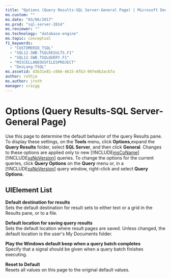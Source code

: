 ```yaml
---
title: "Options (Query Results-SQL Server-General Page) | Microsoft Docs"
ms.custom: ""
ms.date: "03/06/2017"
ms.prod: "sql-server-2014"
ms.reviewer: ""
ms.technology: "database-engine"
ms.topic: conceptual
f1_keywords: 
  - "CUSTOMERID_TSQL"
  - "SQL12.SWB.TSQLRESULTS.F1"
  - "SQL12.SWB.TSQLQUERY.F1"
  - "MISCELLANEOUSFILESPROJECT"
  - "DevLang-TSQL"
ms.assetid: d3b31e81-c0b6-4615-8fb3-997edb2acb7a
author: rothja
ms.author: jroth
manager: craigg
---
```

# Options (Query Results-SQL Server-General Page)
  Use this page to determine the default behavior of the query Results pane. To display these settings, on the **Tools** menu, click **Options**,expand the **Query Results** folder, select **SQL Server**, and then click **General**. Changes to these options are applied only to new [!INCLUDE[msCoName](../includes/msconame-md.md)] [!INCLUDE[ssNoVersion](../includes/ssnoversion-md.md)] queries. To change the options for the current queries, click **Query Options** on the **Query** menu or, in a [!INCLUDE[ssNoVersion](../includes/ssnoversion-md.md)] query window, right-click and select **Query Options**.  
  
## UIElement List  
 **Default destination for results**  
 Sets the default destination for result sets to either text or a grid in the Results pane, or to a file.  
  
 **Default location for saving query results**  
 Sets the default location where result pages are saved. Unless changed, the default location is the user's My Documents folder.  
  
 **Play the Windows default beep when a query batch completes**  
 Specify that a signal should be given when a query batch finishes executing.  
  
 **Reset to Default**  
 Resets all values on this page to the original default values.  
  
  

